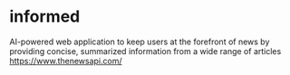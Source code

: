 # informed
AI-powered web application to keep users at the forefront of news by providing concise, summarized information from a wide range of articles
https://www.thenewsapi.com/

